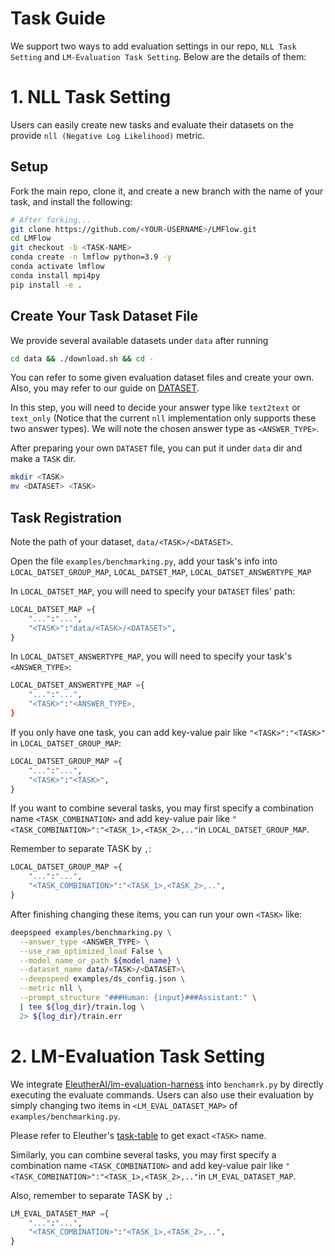# Task Guide

We support two ways to add evaluation settings in our repo, `NLL Task Setting` and `LM-Evaluation Task Setting`. Below are the details of them: 

# 1. NLL Task Setting
Users can easily create new tasks and evaluate their datasets on 
the provide `nll (Negative Log Likelihood)` metric. 

## Setup

Fork the main repo, clone it, and create a new branch with the name of 
your task, and install the following:

```bash
# After forking...
git clone https://github.com/<YOUR-USERNAME>/LMFlow.git
cd LMFlow
git checkout -b <TASK-NAME>
conda create -n lmflow python=3.9 -y
conda activate lmflow
conda install mpi4py
pip install -e .
```
## Create Your Task Dataset File
We provide several available datasets under `data` after running
```sh
cd data && ./download.sh && cd -
```

You can refer to some given evaluation dataset files and create your own.
Also, you may refer to our guide on 
[DATASET](https://optimalscale.github.io/LMFlow/examples/DATASETS.html).

In this step, you will need to decide your answer type like `text2text` 
or `text_only` (Notice that the current `nll` implementation only supports these 
two answer types). We will note the chosen answer type as `<ANSWER_TYPE>`.

After preparing your own `DATASET` file, you can put it under `data` dir
and make a `TASK` dir.

```bash
mkdir <TASK>
mv <DATASET> <TASK>
```

## Task Registration

Note the path of your dataset, `data/<TASK>/<DATASET>`.

Open the file `examples/benchmarking.py`, add your task's info into 
`LOCAL_DATSET_GROUP_MAP`, `LOCAL_DATSET_MAP`, `LOCAL_DATSET_ANSWERTYPE_MAP`

In `LOCAL_DATSET_MAP`, you will need to specify your `DATASET` files' path:

```python
LOCAL_DATSET_MAP ={
    "...":"...",
    "<TASK>":"data/<TASK>/<DATASET>",
}
```

In `LOCAL_DATSET_ANSWERTYPE_MAP`, you will need to specify your task's 
`<ANSWER_TYPE>`:

```python
LOCAL_DATSET_ANSWERTYPE_MAP ={
    "...":"...",
    "<TASK>":"<ANSWER_TYPE>,
}
```

If you only have one task, you can add key-value pair like `"<TASK>":"<TASK>"`
in `LOCAL_DATSET_GROUP_MAP`:
```python
LOCAL_DATSET_GROUP_MAP ={
    "...":"...",
    "<TASK>":"<TASK>",
}
```


If you want to combine several tasks, you may first specify a 
combination name `<TASK_COMBINATION>` and add key-value pair like
`"<TASK_COMBINATION>":"<TASK_1>,<TASK_2>,.."`in `LOCAL_DATSET_GROUP_MAP`.

Remember to separate TASK by `,`:
```python
LOCAL_DATSET_GROUP_MAP ={
    "...":"...",
    "<TASK_COMBINATION>":"<TASK_1>,<TASK_2>,..",
}
```

After finishing changing these items, you can run your own `<TASK>` like:

```bash
deepspeed examples/benchmarking.py \
  --answer_type <ANSWER_TYPE> \
  --use_ram_optimized_load False \
  --model_name_or_path ${model_name} \
  --dataset_name data/<TASK>/<DATASET>\
  --deepspeed examples/ds_config.json \
  --metric nll \
  --prompt_structure "###Human: {input}###Assistant:" \
  | tee ${log_dir}/train.log \
  2> ${log_dir}/train.err 
```

# 2. LM-Evaluation Task Setting

We integrate [EleutherAI/lm-evaluation-harness](https://github.com/EleutherAI/lm-evaluation-harness) into 
`benchamrk.py` by directly executing the evaluate commands. Users 
can also use their evaluation by simply changing two items in
`<LM_EVAL_DATASET_MAP>` of `examples/benchmarking.py`. 

Please refer to Eleuther's 
[task-table](https://github.com/EleutherAI/lm-evaluation-harness/blob/master/docs/task_table.md)
to get exact `<TASK>` name.

Similarly, you can combine several tasks, you may first specify a 
combination name `<TASK_COMBINATION>` and add key-value pair like
`"<TASK_COMBINATION>":"<TASK_1>,<TASK_2>,.."`in `LM_EVAL_DATASET_MAP`.

Also, remember to separate TASK by `,`:

```python
LM_EVAL_DATASET_MAP ={
    "...":"...",
    "<TASK_COMBINATION>":"<TASK_1>,<TASK_2>,..",
}
```

